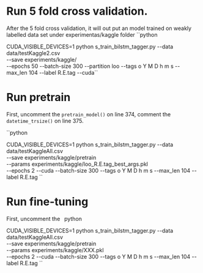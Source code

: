 # Run 5 fold cross validation. 
After the 5 fold cross validation, it will out put an model trained on weakly labelled data set under experimentas/kaggle folder
``python

CUDA_VISIBLE_DEVICES=1 python s_train_bilstm_tagger.py --data data/testKaggle2.csv \
--save experiments/kaggle/ \
--epochs 50 --batch-size 300  --partition loo --tags o Y M D h m s --max_len 104 --label R.E.tag --cuda``

# Run pretrain

First, uncomment the ``pretrain_model()`` on line 374, comment the ``datetime_trsize()`` on line 375.

``python

CUDA_VISIBLE_DEVICES=1 python s_train_bilstm_tagger.py --data data/testKaggleAll.csv \
--save experiments/kaggle/pretrain \
--params experiments/kaggle/loo_R.E.tag_best_args.pkl \
--epochs 2 --cuda --batch-size 300 --tags o Y M D h m s --max_len 104 --label R.E.tag ``

# Run fine-tuning 

First, uncomment the  ``
``python

CUDA_VISIBLE_DEVICES=1 python s_train_bilstm_tagger.py --data data/testKaggleAll.csv \
--save experiments/kaggle/pretrain \
--params experiments/kaggle/XXX.pkl \
--epochs 2 --cuda --batch-size 300 --tags o Y M D h m s --max_len 104 --label R.E.tag ``